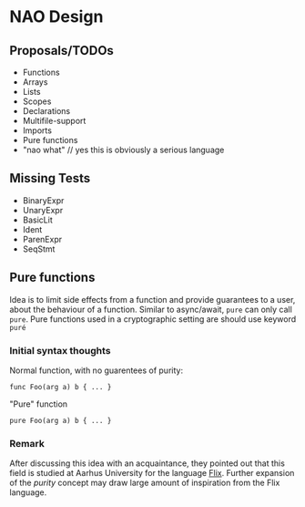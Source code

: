 # NAO Design
## Proposals/TODOs
- Functions
- Arrays
- Lists
- Scopes
- Declarations
- Multifile-support
- Imports
- Pure functions
- "nao what" // yes this is obviously a serious language

## Missing Tests
- BinaryExpr
- UnaryExpr
- BasicLit
- Ident
- ParenExpr
- SeqStmt
 
## Pure functions
Idea is to limit side effects from a function and provide guarantees to a user, about the behaviour of a function. 
Similar to async/await, `pure` can only call `pure`. Pure functions used in a cryptographic setting are should use keyword `puré`
### Initial syntax thoughts
Normal function, with no guarentees of purity:
```
func Foo(arg a) b { ... }
```
"Pure" function
```
pure Foo(arg a) b { ... }
```
### Remark
After discussing this idea with an acquaintance, they pointed out that this field is studied at Aarhus University for the language [Flix](https://flix.dev). 
Further expansion of the *purity* concept may draw large amount of inspiration from the Flix language.  


